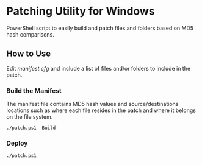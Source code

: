 # Patching Utility for Windows

PowerShell script to easily build and patch files and folders based on MD5 hash comparisons.

## How to Use

Edit _manifest.cfg_ and include a list of files and/or folders to include in the patch.

### Build the Manifest

The manifest file contains MD5 hash values and source/destinations locations such as where each file resides in the patch and where it belongs on the file system.

```
./patch.ps1 -Build
```

### Deploy

```
./patch.ps1
```

